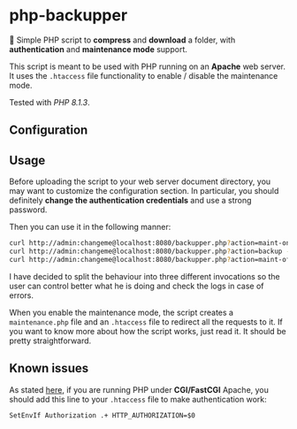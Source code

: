 # php-backupper

:elephant: Simple PHP script to **compress** and **download** a folder, with **authentication** and **maintenance mode** support.

This script is meant to be used with PHP running on an **Apache** web server. It uses the `.htaccess` file functionality to enable / disable the maintenance mode.

Tested with _PHP 8.1.3_.

## Configuration

## Usage

Before uploading the script to your web server document directory, you may want to customize the configuration section. In particular, you should definitely **change the authentication credentials** and use a strong password.

Then you can use it in the following manner:

```bash
curl http://admin:changeme@localhost:8080/backupper.php?action=maint-on
curl http://admin:changeme@localhost:8080/backupper.php?action=backup -o backup.tar.gz
curl http://admin:changeme@localhost:8080/backupper.php?action=maint-off
```

I have decided to split the behaviour into three different invocations so the user can control better what he is doing and check the logs in case of errors.

When you enable the maintenance mode, the script creates a `maintenance.php` file and an `.htaccess` file to redirect all the requests to it. If you want to know more about how the script works, just read it. It should be pretty straightforward.

## Known issues

As stated [here](https://www.php.net/manual/en/features.http-auth.php#114877), if you are running PHP under **CGI/FastCGI** Apache, you should add this line to your `.htaccess` file to make authentication work:

```
SetEnvIf Authorization .+ HTTP_AUTHORIZATION=$0
```
